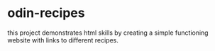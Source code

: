 # odin-recipes
this project demonstrates html skills by creating a simple functioning website with links to different recipes.